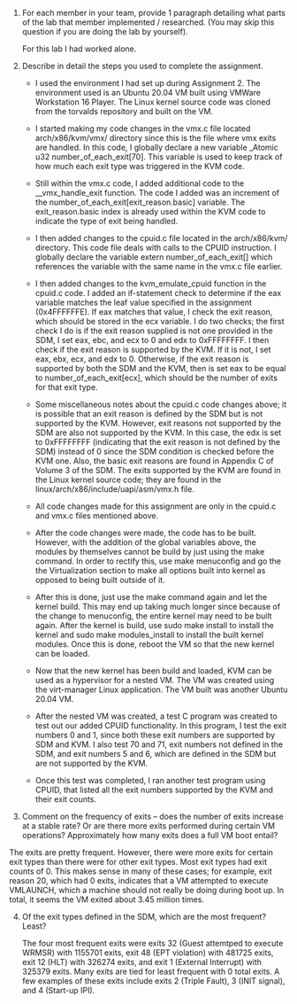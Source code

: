1. For each member in your team, provide 1 paragraph detailing what parts of the lab that member implemented /
   researched. (You may skip this question if you are doing the lab by yourself).
   
   For this lab I had worked alone.

2. Describe in detail the steps you used to complete the assignment.

   - I used the environment I had set up during Assignment 2. The environment used is an Ubuntu 20.04 VM built using VMWare Workstation 16 Player. 
     The Linux kernel source code was cloned from the torvalds repository and built on the VM.
     
   - I started making my code changes in the vmx.c file located arch/x86/kvm/vmx/ directory since this is the file where vmx exits are handled. 
     In this code, I globally declare a new variable _Atomic u32 number_of_each_exit[70]. This variable is used to keep track of how much each exit type
     was triggered in the KVM code.
     
   - Still within the vmx.c code, I added additional code to the __vmx_handle_exit function. The code I added was an increment of the 
     number_of_each_exit[exit_reason.basic] variable. The exit_reason.basic index is already used within the KVM code to indicate the 
     type of exit being handled.
     
   - I then added changes to the cpuid.c file located in the arch/x86/kvm/ directory. This code file deals with calls to the CPUID instruction.
     I globally declare the variable extern number_of_each_exit[] which references the variable with the same name in the vmx.c file earlier.
     
   - I then added changes to the kvm_emulate_cpuid function in the cpuid.c code. I added an if-statement check to determine if the
     eax variable matches the leaf value specified in the assignment (0x4FFFFFFE). If eax matches that value, I check the exit reason, which should be
     stored in the ecx variable. I do two checks; the first check I do is if the exit reason supplied is not one provided in the SDM, I set eax, ebc, and ecx
     to 0 and edx to 0xFFFFFFFF. I then check if the exit reason is supported by the KVM. If it is not, I set eax, ebx, ecx, and edx to 0. Otherwise, if the
     exit reason is supported by both the SDM and the KVM, then is set eax to be equal to number_of_each_exit[ecx], which should be the number of exits
     for that exit type.
     
   - Some miscellaneous notes about the cpuid.c code changes above; it is possible that an exit reason is defined by the SDM but is not supported by
     the KVM. However, exit reasons not supported by the SDM are also not supported by the KVM. In this case, the edx is set to 0xFFFFFFFF (indicating that
     the exit reason is not defined by the SDM) instead of 0 since the SDM condition is checked before the KVM one. Also, the basic exit reasons are found
     in Appendix C of Volume 3 of the SDM. The exits supported by the KVM are found in the Linux kernel source code; they are found in the 
     linux/arch/x86/include/uapi/asm/vmx.h file. 
     
   - All code changes made for this assignment are only in the cpuid.c and vmx.c files mentioned above.
   
   - After the code changes were made, the code has to be built. However, with the addition of the global variables above, the modules by themselves cannot
     be build by just using the make command. In order to rectify this, use make menuconfig and go the the Virtualization section to make all options 
     built into kernel as opposed to being built outside of it.
     
   - After this is done, just use the make command again and let the kernel build. This may end up taking much longer since because of the change to menuconfig,
     the entire kernel may need to be built again. After the kernel is build, use sudo make install to install the kernel and sudo make modules_install to install
     the built kernel modules. Once this is done, reboot the VM so that the new kernel can be loaded.
     
   - Now that the new kernel has been build and loaded, KVM can be used as a hypervisor for a nested VM. The VM was created using the virt-manager Linux application.
     The VM built was another Ubuntu 20.04 VM.
     
   - After the nested VM was created, a test C program was created to test out our added CPUID functionality. In this program, I test the exit numbers 0 and 1, since
     both these exit numbers are supported by SDM and KVM. I also test 70 and 71, exit numbers not defined in the SDM, and exit numbers 5 and 6, which are defined
     in the SDM but are not supported by the KVM.
     
   - Once this test was completed, I ran another test program using CPUID, that listed all the exit numbers supported by the KVM and their exit counts. 
   
3. Comment on the frequency of exits – does the number of exits increase at a stable rate? Or are there more exits performed during certain VM operations? 
  Approximately how many exits does a full VM boot entail? 
  
  The exits are pretty frequent. However, there were more exits for certain exit types than there were for other exit types. Most exit types had exit counts of 0.
  This makes sense in many of these cases; for example, exit reason 20, which had 0 exits, indicates that a VM attempted to execute VMLAUNCH, which a machine 
  should not really be doing during boot up. In total, it seems the VM exited about 3.45 million times.
  
4. Of the exit types defined in the SDM, which are the most frequent? Least? 

   The four most frequent exits were exits 32 (Guest attemtped to execute WRMSR) with 1155701 exits, exit 48 (EPT violation) with 481725 exits, exit 12 (HLT) with 
   326274 exits, and exit 1 (External Interrupt) with 325379 exits. Many exits are tied for least frequent with 0 total exits. A few examples of these exits include
   exits 2 (Triple Fault), 3 (INIT signal), and 4 (Start-up IPI).
